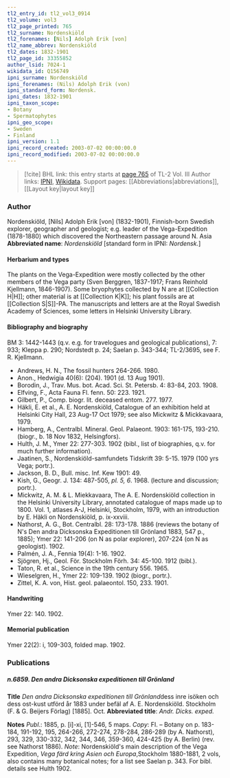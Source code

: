 ```yaml
---
tl2_entry_id: tl2_vol3_0914
tl2_volume: vol3
tl2_page_printed: 765
tl2_surname: Nordenskiöld
tl2_forenames: [Nils] Adolph Erik [von]
tl2_name_abbrev: Nordenskiöld
tl2_dates: 1832-1901
tl2_page_id: 33355852
author_lsid: 7024-1
wikidata_id: Q156749
ipni_surname: Nordenskiöld
ipni_forenames: (Nils) Adolph Erik (von)
ipni_standard_form: Nordensk.
ipni_dates: 1832-1901
ipni_taxon_scope: 
- Botany
- Spermatophytes
ipni_geo_scope: 
- Sweden
- Finland
ipni_version: 1.1
ipni_record_created: 2003-07-02 00:00:00.0
ipni_record_modified: 2003-07-02 00:00:00.0
---
```


> [!cite] BHL link: this entry starts at [page 765](https://www.biodiversitylibrary.org/page/33355852) of TL-2 Vol. III
> Author links: [IPNI](https://www.ipni.org/a/7024-1), [Wikidata](https://www.wikidata.org/wiki/Q156749). Support pages: [[Abbreviations|abbreviations]], [[Layout key|layout key]]

### Author

Nordenskiöld, \[Nils\] Adolph Erik \[von\] (1832-1901), Finnish-born Swedish explorer, geographer and geologist; e.g. leader of the Vega-Expedition (1878-1880) which discovered the Northeastern passage around N. Asia 
**Abbreviated name**: *Nordenskiöld* \[standard form in IPNI: *Nordensk.*\]

#### Herbarium and types

The plants on the Vega-Expedition were mostly collected by the other members of the Vega party (Sven Berggren, 1837-1917; Frans Reinhold Kjellmann, 1846-1907). Some bryophytes collected by N are at [[Collection H|H]]; other material is at [[Collection K|K]]; his plant fossils are at [[Collection S|S]]-PA. The manuscripts and letters are at the Royal Swedish Academy of Sciences, some letters in Helsinki University Library.

#### Bibliography and biography

BM 3: 1442-1443 (q.v. e.g. for travelogues and geological publications), 7: 933; Kleppa p. 290; Nordstedt p. 24; Saelan p. 343-344; TL-2/3695, see F. R. Kjellmann.
- Andrews, H. N., The fossil hunters 264-266. 1980.
- Anon., Hedwigia 40(6): (204). 1901 (d. 13 Aug 1901).
- Borodin, J., Trav. Mus. bot. Acad. Sci. St. Petersb. 4: 83-84, 203. 1908.
- Elfving, F., Acta Fauna Fl. fenn. 50: 223. 1921.
- Gilbert, P., Comp. biogr. lit. deceased entom. 277. 1977.
- Häkli, E. et al., A. E. Nordenskiöld, Catalogue of an exhibition held at Helsinki City Hall, 23 Aug-17 Oct 1979; see also Mickwitz & Mickkavaara, 1979.
- Hamberg, A., Centralbl. Mineral. Geol. Palaeont. 1903: 161-175, 193-210. (biogr., b. 18 Nov 1832, Helsingfors).
- Hulth, J. M., Ymer 22: 277-303. 1902 (bibl., list of biographies, q.v. for much further information).
- Jaatinen, S., Nordenskiöld-samfundets Tidskrift 39: 5-15. 1979 (100 yrs Vega; portr.).
- Jackson, B. D., Bull. misc. Inf. Kew 1901: 49.
- Kish, G., Geogr. J. 134: 487-505, *pl. 5, 6*. 1968. (lecture and discussion; portr.).
- Mickwitz, A. M. & L. Miekkavaara, The A. E. Nordenskiöld collection in the Helsinki University Library, annotated catalogue of maps made up to 1800. Vol. 1, atlases A-J, Helsinki, Stockholm, 1979, with an introduction by E. Häkli on Nordenskiöld, p. ix-xxviii.
- Nathorst, A. G., Bot. Centralbl. 28: 173-178. 1886 (reviews the botany of N's Den andra Dicksonska Expeditionen till Grönland 1883, 547 p., 1885); Ymer 22: 141-206 (on N as polar explorer), 207-224 (on N as geologist). 1902.
- Palmén, J. A., Fennia 19(4): 1-16. 1902.
- Sjögren, Hj., Geol. För. Stockholm Förh. 34: 45-100. 1912 (bibl.).
- Taton, R. et al., Science in the 19th century 556. 1965.
- Wieselgren, H., Ymer 22: 109-139. 1902 (biogr., portr.).
- Zittel, K. A. von, Hist. geol. palaeontol. 150, 233. 1901.

#### Handwriting

Ymer 22: 140. 1902.

#### Memorial publication

Ymer 22(2): i, 109-303, folded map. 1902.

### Publications

##### n.6859. Den andra Dicksonska expeditionen till Grönland

**Title**
*Den andra Dicksonska expeditionen till Grönland*dess inre isöken och dess ost-kust utförd år 1883 under befäl af A. E. Nordenskiöld. Stockholm (F. & G. Beijers Förlag) \[1885\]. Oct.
**Abbreviated title**: *Andr. Dicks. exped.*

**Notes**
*Publ*.: 1885, p. \[i\]-xi, \[1\]-546, 5 maps. *Copy*: FI. – Botany on p. 183-184, 191-192, 195, 264-266, 272-274, 278-284, 286-289 (by A. Nathorst), 293, 329, 330-332, 342, 344, 346, 359-360, 424-425 (by A. Berlin) (rev. see Nathorst 1886).
*Note*: Nordenskiöld's main description of the Vega Expedition, *Vega färd kring Asien och Europa*,Stockholm 1880-1881, 2 vols, also contains many botanical notes; for a list see Saelan p. 343. For bibl. details see Hulth 1902.

